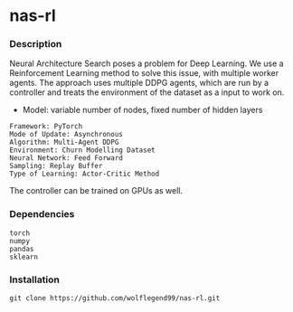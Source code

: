 # nas-rl

### Description
Neural Architecture Search poses a problem for Deep Learning. We use a Reinforcement Learning method to solve this issue, with multiple worker agents. The approach uses multiple DDPG agents, which are run by a controller and treats the environment of the dataset as a input to work on. 

- Model: variable number of nodes, fixed number of hidden layers

```
Framework: PyTorch
Mode of Update: Asynchronous
Algorithm: Multi-Agent DDPG
Environment: Churn Modelling Dataset
Neural Network: Feed Forward
Sampling: Replay Buffer
Type of Learning: Actor-Critic Method
```

The controller can be trained on GPUs as well.


### Dependencies
```
torch
numpy
pandas
sklearn
```

### Installation
```
git clone https://github.com/wolflegend99/nas-rl.git
```
